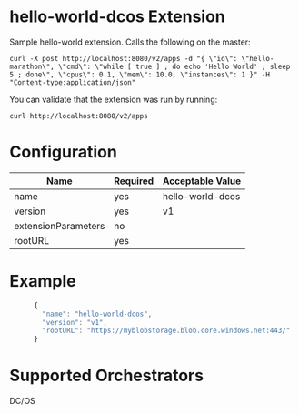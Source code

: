# hello-world-dcos Extension

Sample hello-world extension.  Calls the following on the master:

```
curl -X post http://localhost:8080/v2/apps -d "{ \"id\": \"hello-marathon\", \"cmd\": \"while [ true ] ; do echo 'Hello World' ; sleep 5 ; done\", \"cpus\": 0.1, \"mem\": 10.0, \"instances\": 1 }" -H "Content-type:application/json"
```

You can validate that the extension was run by running:
```
curl http://localhost:8080/v2/apps
```

# Configuration
|Name|Required|Acceptable Value|
|---|---|---|
|name|yes|hello-world-dcos|
|version|yes|v1|
|extensionParameters|no||
|rootURL|yes||

# Example
``` javascript
      { 
        "name": "hello-world-dcos", 
        "version": "v1", 
        "rootURL": "https://myblobstorage.blob.core.windows.net:443/" 
      }
```

# Supported Orchestrators
DC/OS